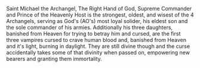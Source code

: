 Saint Michael the Archangel, The Right Hand of God, Supreme Commander and Prince of the Heavenly Host is the strongest, oldest, and wisest of the 4 Archangels, serving as God's (AO's) most loyal solider, his eldest son and the sole commander of his armies. Additionally his three daughters, banished from Heaven for trying to betray him and cursed, are the first three vampires cursed to crave human blood and, banished from Heaven and it's light, burning in daylight. They are still divine though and the curse accidentally takes some of that divinity when passed on, empowering new bearers and granting them immortality.